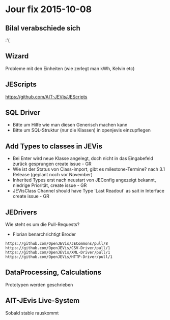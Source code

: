 # Jour fix 2015-10-08
## Bilal verabschiede sich
:'(

## Wizard
Probleme mit den Einheiten (wie zerlegt man kWh, Kelvin etc)

## JEScripts
https://github.com/AIT-JEVis/JEScripts


## SQL Driver
- Bitte um Hilfe wie man diesen Generisch machen kann
- Bitte um SQL-Struktur (nur die Klassen) in openjevis einzupflegen

## Add Types to classes in JEVis
- Bei Enter wird neue Klasse angelegt, doch nicht in das Eingabefeld zurück gesprungen
	create issue - GR
- Wie ist der Status von Class-import, gibt es milestone-Termine?
	nach 3.1 Release (geplant noch vor November)
- Inherited Types erst nach neustart von JEConfig angezeigt
	bekannt, niedrige Priorität, create issue - GR
- JEVisClass Channel should have Type 'Last Readout' as sait in Interface
	create issue - GR

## JEDrivers
Wie steht es um die Pull-Requests?
- Florian benarchrichtigt Broder

```
https://github.com/OpenJEVis/JECommons/pull/8
https://github.com/OpenJEVis/CSV-Driver/pull/1
https://github.com/OpenJEVis/XML-Driver/pull/1
https://github.com/OpenJEVis/HTTP-Driver/pull/1
```

## DataProcessing, Calculations
Prototypen werden geschrieben

## AIT-JEvis Live-System
Sobald stable rauskommt
